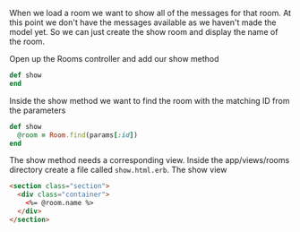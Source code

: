 When we load a room we want to show all of the messages for that room. At this point we don't have the messages available as we haven't made the model yet. So we can just create the show room and display the name of the room.

Open up the Rooms controller and add our show method

```ruby
def show
end
```

Inside the show method we want to find the room with the matching ID from the parameters

```ruby
def show
  @room = Room.find(params[:id])
end
```

The show method needs a corresponding view. Inside the app/views/rooms directory create a file called `show.html.erb`. The show view

```html
<section class="section">
  <div class="container">
    <%= @room.name %>
  </div>
</section>
```
